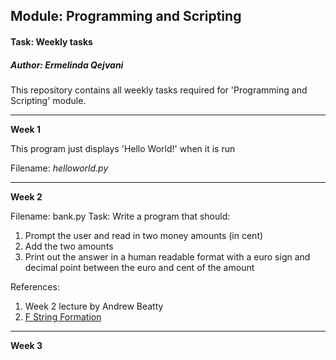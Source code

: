 ## Module: Programming and Scripting 
#### Task: Weekly tasks
##### *Author: Ermelinda Qejvani*

This repository contains all weekly tasks required for 'Programming and Scripting' module.

***

__Week 1__

This program just displays 'Hello World!' when it is run

Filename: _helloworld.py_

***

__Week 2__

Filename: bank.py
Task: Write a program that should:
1. Prompt the user and read in two money amounts (in cent)
2. Add the two amounts
3. Print out the answer in a human readable format with a euro sign and decimal point between the euro and cent of the amount 

References:
1. Week 2 lecture by Andrew Beatty
2. [F String Formation](https://realpython.com/python-f-strings/)

***

__Week 3__







